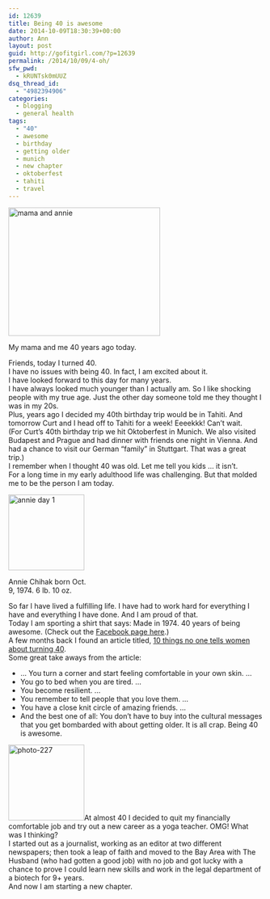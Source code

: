 ```yaml
---
id: 12639
title: Being 40 is awesome
date: 2014-10-09T18:30:39+00:00
author: Ann
layout: post
guid: http://gofitgirl.com/?p=12639
permalink: /2014/10/09/4-oh/
sfw_pwd:
  - kRUNTsk0mUUZ
dsq_thread_id:
  - "4982394906"
categories:
  - blogging
  - general health
tags:
  - "40"
  - awesome
  - birthday
  - getting older
  - munich
  - new chapter
  - oktoberfest
  - tahiti
  - travel
---
```

<div id="attachment_12615" style="width: 310px" class="wp-caption alignleft">
  <a href="http://gofitgirl.com/2014/10/40/photo-1-6/" rel="attachment wp-att-12615"><img class="wp-image-12615 size-medium" src="http://gofitgirl.com/wp-content/uploads/2014/10/photo-1-e1412635979437-300x254.jpg" alt="mama and annie" width="300" height="254" /></a>
  
  <p class="wp-caption-text">
    My mama and me 40 years ago today.
  </p>
</div>

  
Friends, today I turned 40.  
I have no issues with being 40. In fact, I am excited about it.  
I have looked forward to this day for many years.  
I have always looked much younger than I actually am. So I like shocking people with my true age. Just the other day someone told me they thought I was in my 20s.  
Plus, years ago I decided my 40th birthday trip would be in Tahiti. And tomorrow Curt and I head off to Tahiti for a week! Eeeekkk! Can&#8217;t wait.  
(For Curt&#8217;s 40th birthday trip we hit Oktoberfest in Munich. We also visited Budapest and Prague and had dinner with friends one night in Vienna. And had a chance to visit our German &#8220;family&#8221; in Stuttgart. That was a great trip.)  
I remember when I thought 40 was old. Let me tell you kids &#8230; it isn&#8217;t.  
For a long time in my early adulthood life was challenging. But that molded me to be the person I am today.  


<div id="attachment_12617" style="width: 160px" class="wp-caption alignright">
  <a href="http://gofitgirl.com/2014/10/40/photo-3-3/" rel="attachment wp-att-12617"><img class="size-thumbnail wp-image-12617" src="http://gofitgirl.com/wp-content/uploads/2014/10/photo-3-150x150.jpg" alt="annie day 1" width="150" height="150" /></a>
  
  <p class="wp-caption-text">
    Annie Chihak born Oct. 9, 1974. 6 lb. 10 oz.
  </p>
</div>

  
So far I have lived a fulfilling life. I have had to work hard for everything I have and everything I have done. And I am proud of that.  
Today I am sporting a shirt that says: Made in 1974. 40 years of being awesome. (Check out the [Facebook page here](https://www.facebook.com/awesomewomen1974).)  
A few months back I found an article titled, [10 things no one tells women about turning 40](https://medium.com/@hollyseymour/10-things-no-one-tells-women-about-turning-40-8d7c582ef795).  
Some great take aways from the article:

  * &#8230; You turn a corner and start feeling comfortable in your own skin. &#8230;
  * You go to bed when you are tired. &#8230;
  * You become resilient. &#8230;
  * You remember to tell people that you love them. &#8230;
  * You have a close knit circle of amazing friends. &#8230;
  * And the best one of all: You don’t have to buy into the cultural messages that you get bombarded with about getting older. It is all crap. Being 40 is awesome.

<a href="http://gofitgirl.com/2014/10/40/photo-227/" rel="attachment wp-att-12634"><img class="alignleft size-thumbnail wp-image-12634" src="http://gofitgirl.com/wp-content/uploads/2014/10/photo-227-150x150.jpg" alt="photo-227" width="150" height="150" /></a>At almost 40 I decided to quit my financially comfortable job and try out a new career as a yoga teacher. OMG! What was I thinking?  
I started out as a journalist, working as an editor at two different newspapers; then took a leap of faith and moved to the Bay Area with The Husband (who had gotten a good job) with no job and got lucky with a chance to prove I could learn new skills and work in the legal department of a biotech for 9+ years.  
And now I am starting a new chapter.